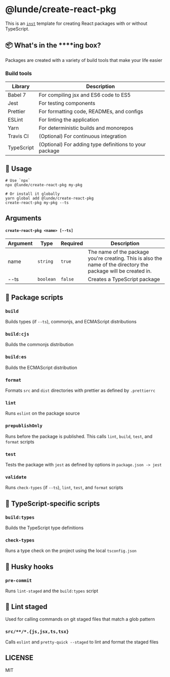 # @lunde/create-react-pkg

This is an [`inst`](https://github.com/jaredLunde/inst-pkg) template for creating
React packages with or without TypeScript.

## 📦 What's in the \*\*\*\*ing box?

Packages are created with a variety of build tools that make your life easier

### Build tools

| Library    | Description                                            |
| ---------- | ------------------------------------------------------ |
| Babel 7    | For compiling jsx and ES6 code to ES5                  |
| Jest       | For testing components                                 |
| Prettier   | For formatting code, READMEs, and configs              |
| ESLint     | For linting the application                            |
| Yarn       | For deterministic builds and monorepos                 |
| Travis CI  | (Optional) For continuous integration                  |
| TypeScript | (Optional) For adding type definitions to your package |

## 🔧 Usage

```shell script
# Use `npx`
npx @lunde/create-react-pkg my-pkg

# Or install it globally
yarn global add @lunde/create-react-pkg
create-react-pkg my-pkg --ts
```

## Arguments

#### `create-react-pkg <name> [--ts]`

| Argument | Type      | Required | Description                                                                                                     |
| -------- | --------- | -------- | --------------------------------------------------------------------------------------------------------------- |
| name     | `string`  | `true`   | The name of the package you're creating. This is also the name of the directory the package will be created in. |
| --ts     | `boolean` | `false`  | Creates a TypeScript package                                                                                    |

## 📜 Package scripts

### `build`

Builds types (if `--ts`), commonjs, and ECMAScript distributions

### `build:cjs`

Builds the commonjs distribution

### `build:es`

Builds the ECMAScript distribution

### `format`

Formats `src` and `dist` directories with prettier as defined by `.prettierrc`

### `lint`

Runs `eslint` on the package source

### `prepublishOnly`

Runs before the package is published. This calls `lint`, `build`, `test`, and `format` scripts

### `test`

Tests the package with `jest` as defined by options in `package.json -> jest`

### `validate`

Runs `check-types` (if `--ts`), `lint`, `test`, and `format` scripts

## 🚨 TypeScript-specific scripts

### `build:types`

Builds the TypeScript type definitions

### `check-types`

Runs a type check on the project using the local `tsconfig.json`

## 🐺 Husky hooks

### `pre-commit`

Runs `lint-staged` and the `build:types` script

## 💨 Lint staged

Used for calling commands on git staged files that match a glob pattern

### `src/**/*.{js,jsx,ts,tsx}`

Calls `eslint` and `pretty-quick --staged` to lint and format the staged files

## LICENSE

MIT

